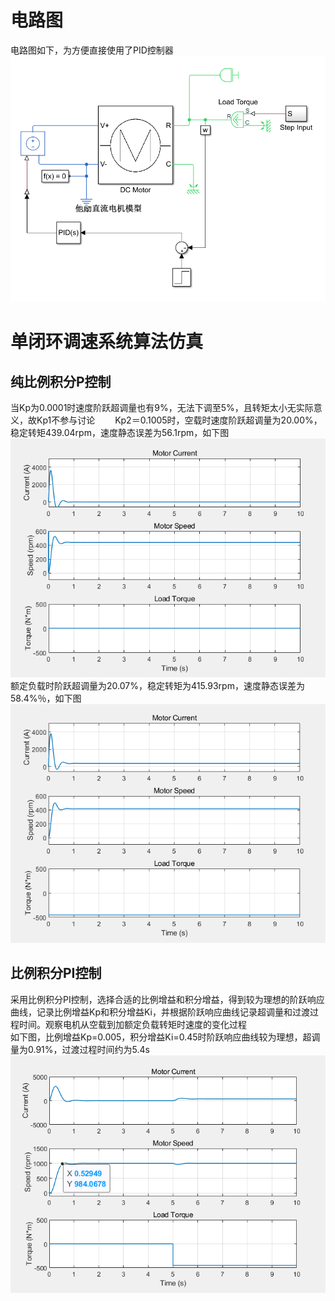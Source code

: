 # 电路图  
电路图如下，为方便直接使用了PID控制器  
![](./image/1.png)  
# 单闭环调速系统算法仿真  
## 纯比例积分P控制
当Kp为0.0001时速度阶跃超调量也有9%，无法下调至5%，且转矩太小无实际意义，故Kp1不参与讨论　　
Kp2＝0.1005时，空载时速度阶跃超调量为20.00%，稳定转矩439.04rpm，速度静态误差为56.1rpm，如下图　　
![](./image/2.png)  
额定负载时阶跃超调量为20.07%，稳定转矩为415.93rpm，速度静态误差为58.4%％，如下图　　
![](./image/3.png)  	 
## 比例积分PI控制	
采用比例积分PI控制，选择合适的比例增益和积分增益，得到较为理想的阶跃响应曲线，记录比例增益Kp和积分增益Ki，并根据阶跃响应曲线记录超调量和过渡过程时间。观察电机从空载到加额定负载转矩时速度的变化过程  
如下图，比例增益Kp=0.005，积分增益Ki=0.45时阶跃响应曲线较为理想，超调量为0.91%，过渡过程时间约为5.4s
![](./image/4.png)    
